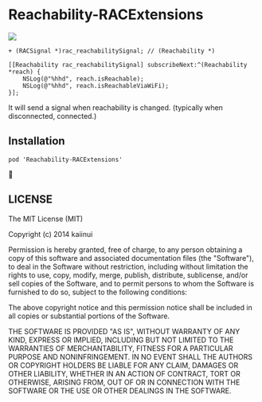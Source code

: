 Reachability-RACExtensions
==========================

![](http://img.shields.io/cocoapods/v/Reachability-RACExtensions.svg?style=flat)

```objc
+ (RACSignal *)rac_reachabilitySignal; // (Reachability *)
```

```objc
[[Reachability rac_reachabilitySignal] subscribeNext:^(Reachability *reach) {
    NSLog(@"%hhd", reach.isReachable);
    NSLog(@"%hhd", reach.isReachableViaWiFi);
}];
```

It will send a signal when reachability is changed. (typically when disconnected, connected.)

Installation
---

`pod 'Reachability-RACExtensions'`

:sushi:

LICENSE
---

The MIT License (MIT)

Copyright (c) 2014 kaiinui

Permission is hereby granted, free of charge, to any person obtaining a copy of this software and associated documentation files (the "Software"), to deal in the Software without restriction, including without limitation the rights to use, copy, modify, merge, publish, distribute, sublicense, and/or sell copies of the Software, and to permit persons to whom the Software is furnished to do so, subject to the following conditions:

The above copyright notice and this permission notice shall be included in all copies or substantial portions of the Software.

THE SOFTWARE IS PROVIDED "AS IS", WITHOUT WARRANTY OF ANY KIND, EXPRESS OR IMPLIED, INCLUDING BUT NOT LIMITED TO THE WARRANTIES OF MERCHANTABILITY, FITNESS FOR A PARTICULAR PURPOSE AND NONINFRINGEMENT. IN NO EVENT SHALL THE AUTHORS OR COPYRIGHT HOLDERS BE LIABLE FOR ANY CLAIM, DAMAGES OR OTHER LIABILITY, WHETHER IN AN ACTION OF CONTRACT, TORT OR OTHERWISE, ARISING FROM, OUT OF OR IN CONNECTION WITH THE SOFTWARE OR THE USE OR OTHER DEALINGS IN THE SOFTWARE.
